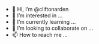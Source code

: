 - 👋 Hi, I’m @cliftonarden
- 👀 I’m interested in ...
- 🌱 I’m currently learning ...
- 💞️ I’m looking to collaborate on ...
- 📫 How to reach me ...

<!---
cliftonarden/cliftonarden is a ✨ special ✨ repository because its `README.md` (this file) appears on your GitHub profile.
You can click the Preview link to take a look at your changes.
--->
